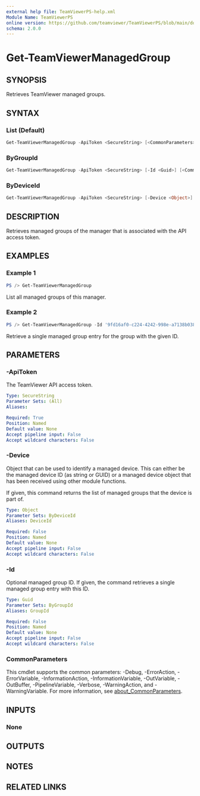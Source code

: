 ```yaml
---
external help file: TeamViewerPS-help.xml
Module Name: TeamViewerPS
online version: https://github.com/teamviewer/TeamViewerPS/blob/main/docs/commands/Get-TeamViewerManagedGroup.md
schema: 2.0.0
---
```


# Get-TeamViewerManagedGroup

## SYNOPSIS

Retrieves TeamViewer managed groups.

## SYNTAX

### List (Default)

```powershell
Get-TeamViewerManagedGroup -ApiToken <SecureString> [<CommonParameters>]
```

### ByGroupId

```powershell
Get-TeamViewerManagedGroup -ApiToken <SecureString> [-Id <Guid>] [<CommonParameters>]
```

### ByDeviceId

```powershell
Get-TeamViewerManagedGroup -ApiToken <SecureString> [-Device <Object>] [<CommonParameters>]
```

## DESCRIPTION

Retrieves managed groups of the manager that is associated with the API access
token.

## EXAMPLES

### Example 1

```powershell
PS /> Get-TeamViewerManagedGroup
```

List all managed groups of this manager.

### Example 2

```powershell
PS /> Get-TeamViewerManagedGroup -Id '9fd16af0-c224-4242-998e-a7138b038dbb'
```

Retrieve a single managed group entry for the group with the given ID.

## PARAMETERS

### -ApiToken

The TeamViewer API access token.

```yaml
Type: SecureString
Parameter Sets: (All)
Aliases:

Required: True
Position: Named
Default value: None
Accept pipeline input: False
Accept wildcard characters: False
```

### -Device

Object that can be used to identify a managed device.
This can either be the managed device ID (as string or GUID) or a managed device
object that has been received using other module functions.

If given, this command returns the list of managed groups that the device is
part of.

```yaml
Type: Object
Parameter Sets: ByDeviceId
Aliases: DeviceId

Required: False
Position: Named
Default value: None
Accept pipeline input: False
Accept wildcard characters: False
```

### -Id

Optional managed group ID. If given, the command retrieves a single managed
group entry with this ID.

```yaml
Type: Guid
Parameter Sets: ByGroupId
Aliases: GroupId

Required: False
Position: Named
Default value: None
Accept pipeline input: False
Accept wildcard characters: False
```

### CommonParameters

This cmdlet supports the common parameters: -Debug, -ErrorAction, -ErrorVariable, -InformationAction, -InformationVariable, -OutVariable, -OutBuffer, -PipelineVariable, -Verbose, -WarningAction, and -WarningVariable. For more information, see [about_CommonParameters](http://go.microsoft.com/fwlink/?LinkID=113216).

## INPUTS

### None

## OUTPUTS

## NOTES

## RELATED LINKS
